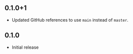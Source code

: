 ## 0.1.0+1

* Updated GitHub references to use `main` instead of `master`.

## 0.1.0

* Initial release
